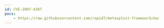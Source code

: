 ```yaml
---
id: CVE-2007-4387
pocs:
    - https://raw.githubusercontent.com/rapid7/metasploit-framework/master/modules/auxiliary/admin/2wire/xslt_password_reset.rb
---
```

